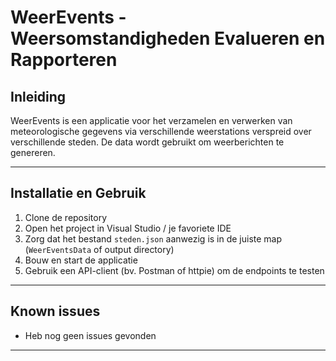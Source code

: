 # WeerEvents - Weersomstandigheden Evalueren en Rapporteren

## Inleiding
WeerEvents is een applicatie voor het verzamelen en verwerken van meteorologische gegevens via verschillende weerstations verspreid over verschillende steden. De data wordt gebruikt om weerberichten te genereren.

---

## Installatie en Gebruik

1. Clone de repository
2. Open het project in Visual Studio / je favoriete IDE
3. Zorg dat het bestand `steden.json` aanwezig is in de juiste map (`WeerEventsData` of output directory)
4. Bouw en start de applicatie
5. Gebruik een API-client (bv. Postman of httpie) om de endpoints te testen

---

## Known issues

- Heb nog geen issues gevonden

---





